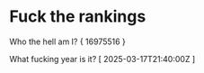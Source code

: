 # Fuck the rankings

Who the hell am I?
{ 16975516 }

What fucking year is it?
[ 2025-03-17T21:40:00Z ]
